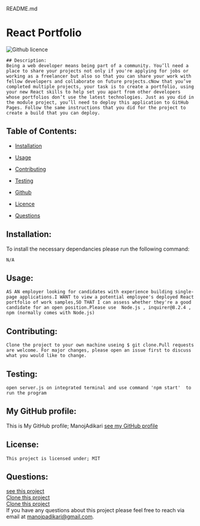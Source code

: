 README.md
# React Portfolio
![Github licence](https://img.shields.io/badge/license-MIT-blue.svg)

```
## Description:
Being a web developer means being part of a community. You’ll need a place to share your projects not only if you're applying for jobs or working as a freelancer but also so that you can share your work with fellow developers and collaborate on future projects.cNow that you’ve completed multiple projects, your task is to create a portfolio, using your new React skills to help set you apart from other developers whose portfolios don’t use the latest technologies. Just as you did in the module project, you’ll need to deploy this application to GitHub Pages. Follow the same instructions that you did for the project to create a build that you can deploy.
```

## Table of Contents:<br />

- [Installation](#installation)<br />

- [Usage](#usage)<br />

- [Contributing](#contributing)<br />

- [Testing](#testing)<br />

- [Github](#my_github_profile)<br />

- [Licence](#license)<br />

- [Questions](#questions)<br />

## Installation:
To install the necessary dependancies please run the following command:
```
N/A
```

## Usage:
```
AS AN employer looking for candidates with experience building single-page applications.I WANT to view a potential employee's deployed React portfolio of work samples,SO THAT I can assess whether they're a good candidate for an open position.Please use  Node.js , inquirer@8.2.4 , npm (normally comes with Node.js)
```
## Contributing:
```
Clone the project to your own machine useing $ git clone.Pull requests are welcome. For major changes, please open an issue first to discuss what you would like to change.
```
## Testing:

```
open server.js on integrated terminal and use command 'npm start'  to run the program
```



## My GitHub profile:

This is My GitHub profile; ManojAdikari
[see my GitHub profile ](https://github.com/ManojAdikari)



## License:
```
This project is licensed under; MIT
```

## Questions:
[see this project  ](https://github.com/ManojAdikari/Professional_README_Generator)<br />
[Clone this project](git@github.com:ManojAdikari/React_Portfolio.git) <br />
[Clone this project](https://github.com/ManojAdikari/React_Portfolio.git)<br />
If you have any questions about this project please feel free to reach  via email at [manojpadikari@gmail.com](mailto:manojpadikari@gmail.com).